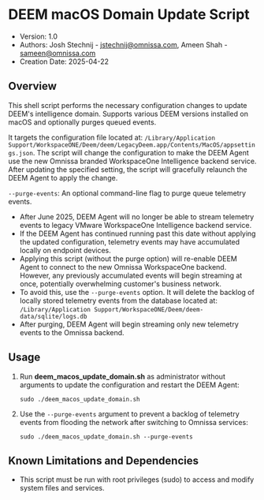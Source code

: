# DEEM macOS Domain Update Script

- Version: 1.0
- Authors: Josh Stechnij - jstechnij@omnissa.com, Ameen Shah - sameen@omnissa.com
- Creation Date:  2025-04-22

## Overview

<!-- Summary Start -->
This shell script performs the necessary configuration changes to update DEEM's intelligence domain. Supports various DEEM versions installed on macOS and optionally purges queued events.
<!-- Summary End -->
It targets the configuration file located at: `/Library/Application Support/WorkspaceONE/Deem/deem/LegacyDeem.app/Contents/MacOS/appsettings.json`. The script will change the configuration to make the DEEM Agent use the new Omnissa branded WorkspaceOne Intelligence backend service. After updating the specified setting, the script will gracefully relaunch the DEEM Agent to apply the change.

`--purge-events`: An optional command-line flag to purge queue telemetry events.

- After June 2025, DEEM Agent will no longer be able to stream telemetry events to legacy VMware WorkspaceOne Intelligence backend service.
- If the DEEM Agent has continued running past this date without applying the updated configuration, telemetry events may have accumulated locally on endpoint devices.
- Applying this script (without the purge option) will re-enable DEEM Agent to connect to the new Omnissa WorkspaceOne backend. However, any previously accumulated events will begin streaming at once, potentially overwhelming customer's business network.
- To avoid this, use the `--purge-events` option. It will delete the backlog of locally stored telemetry events from the database located at: `/Library/Application Support/WorkspaceONE/Deem/deem-data/sqlite/logs.db`
- After purging, DEEM Agent will begin streaming only new telemetry events to the Omnissa backend.

## Usage

1. Run **deem_macos_update_domain.sh** as administrator without arguments to update the configuration and restart the DEEM Agent:
   ```bashshell
   sudo ./deem_macos_update_domain.sh
   ```
2. Use the `--purge-events` argument to prevent a backlog of telemetry events from flooding the network after switching to Omnissa services:
   ```bashshell
   sudo ./deem_macos_update_domain.sh --purge-events
   ```

## Known Limitations and Dependencies

 - This script must be run with root privileges (sudo) to access and modify system files and services.

